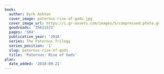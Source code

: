 ```yaml
---
book:
  author: Dyrk Ashton
  cover_image: paternus-rise-of-gods.jpg
  cover_image_url: https://i.gr-assets.com/images/S/compressed.photo.goodreads.com/books/1499505402l/35621572._SX98_.jpg
  goodreads: '35621572'
  pages: '504'
  publication_year: '2016'
  series: The Paternus Trilogy
  series_position: '1'
  slug: paternus-rise-of-gods
  title: 'Paternus: Rise of Gods'
plan:
  date_added: '2018-09-21'
---
```

